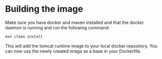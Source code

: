 # Building the image

Make sure you have docker and maven installed and that the docker daemon is running 
and run the following command:
```bash
mvn clean install
```

This will add the tomcat runtime image to your local docker repository. You can now use the 
newly created image as a base in your Dockerfile.